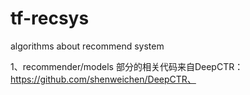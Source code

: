 # tf-recsys
algorithms about recommend system

1、recommender/models  部分的相关代码来自DeepCTR：https://github.com/shenweichen/DeepCTR、


